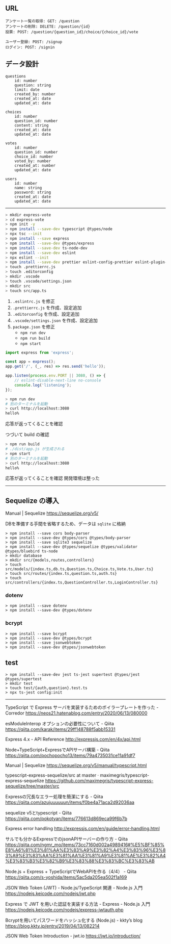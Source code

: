 ## URL

```
アンケート一覧の取得: GET: /question
アンケートの削除: DELETE: /question/{id}
投票: POST: /question/{question_id}/choice/{choice_id}/vote

ユーザー登録: POST: /signup
ログイン: POST: /signin
```

## データ設計

```
questions
    id: number
    question: string
    limit: date
    created_by: number
    created_at: date
    updated_at: date

choices
    id: number
    question_id: number
    content: string
    created_at: date
    updated_at: date

votes
    id: number
    question_id: number
    choice_id: number
    voted_by: number
    created_at: number
    updated_at: date

users
    id: number
    name: string
    password: string
    created_at: date
    updated_at: date
```

---

```sh
> mkdir express-vote
> cd express-vote
> npm init -y
> npm install --save-dev typescript @types/node
> npx tsc --init
> npm install --save express
> npm install --save-dev @types/express
> npm install --save-dev ts-node-dev
> npm install --save-dev eslint
> npx eslint --init
> npm install --save-dev prettier eslint-config-prettier eslint-plugin-prettier
> touch .prettierrc.js
> touch .editorconfig
> mkdir .vscode
> touch .vscode/settings.json
> mkdir src
> touch src/app.ts
```

1. `.eslintrc.js` を修正
2. `.prettierrc.js` を作成、設定追加
3. `.editorconfig` を作成、設定追加
4. `.vscode/settings.json` を作成、設定追加
5. `package.json` を修正
    - `npm run dev`
    - `npm run build`
    - `npm start`


```ts:app.ts
import express from 'express';

const app = express();
app.get('/', (_, res) => res.send('hello'));

app.listen(process.env.PORT || 3080, () => {
    // eslint-disable-next-line no-console
    console.log('listening');
});

```

```sh
> npm run dev
# 別のターミナルを起動
> curl http://localhost:3080
hello%
```

応答が返ってくることを確認

つづいて build の確認

```sh
> npm run build
# ./dist/app.js が生成される
> npm start
# 別のターミナルを起動
> curl http://localhost:3080
hello%
```

応答が返ってくることを確認
開発環境は整った

---

## Sequelize の導入

Manual | Sequelize
https://sequelize.org/v5/

DBを準備する手間を省略するため、データは `sqlite` に格納

```
> npm install --save cors body-parser
> npm install --save-dev @types/cors @types/body-parser
> npm install --save sqlite3 sequelize
> npm install --save-dev @types/sequelize @types/validator @types/bluebird ts-node
> mkdir database
> mkdir src/{models,routes,controllers}
> touch src/models/{index.ts,db.ts,Question.ts,Choice.ts,Vote.ts,User.ts}
> touch src/routes/{index.ts,question.ts,auth.ts}
> touch src/controllers/{index.ts,QuestionController.ts,LoginController.ts}
```

### dotenv

```
> npm install --save dotenv
> npm install --save-dev @types/dotenv
```

### bcrypt

```
> npm install --save bcrypt
> npm install --save-dev @types/bcrypt
> npm install --save jsonwebtoken
> npm install --save-dev @types/jsonwebtoken
```

## test

```
> npm install --save-dev jest ts-jest supertest @types/jest @types/supertest
> mkdir test
> touch test/{auth,question}.test.ts
> npx ts-jest config:init
```


---

TypeScript で Express サーバを実装するためのボイラープレートを作った - Corredor
https://neos21.hatenablog.com/entry/2020/06/13/080000

esModuleInterop オプションの必要性について - Qiita
https://qiita.com/karak/items/29ff148788f5abb15331

Express 4.x - API Reference
http://expressjs.com/en/4x/api.html


Node+TypeScript+ExpressでAPIサーバ構築 - Qiita
https://qiita.com/pochopocho13/items/79a4735031ce11a91df7

Manual | Sequelize
https://sequelize.org/v5/manual/typescript.html


typescript-express-sequelize/src at master · maximegris/typescript-express-sequelize
https://github.com/maximegris/typescript-express-sequelize/tree/master/src

Expressの冗長なエラー処理を簡潔にする - Qiita
https://qiita.com/azujuuuuuun/items/f0be4a71aca2d92036aa

sequelize v5とtypescript - Qiita
https://qiita.com/pokotyan/items/776613d869eca99f6b7b

Express error handling
http://expressjs.com/en/guide/error-handling.html

サルでも分かるExpressでのjsonAPIサーバーの作り方 - Qiita
https://qiita.com/ngmr_mo/items/73cc7160d002a4989416#%E5%BF%85%E8%A6%81%E3%81%AA%E3%83%A9%E3%82%A4%E3%83%96%E3%83%A9%E3%83%AA%E3%81%AA%E3%81%A9%E3%81%AE%E3%82%A4%E3%83%B3%E3%82%B9%E3%83%88%E3%83%BC%E3%83%AB

Node.js + Express + TypeScriptでWebAPIを作る（4/4） - Qiita
https://qiita.com/s-yoshida/items/5ac5da205ea502f1a169

JSON Web Token (JWT) - Node.js/TypeScript 関連 - Node.js 入門
https://nodejs.keicode.com/nodejs/jwt.php

Express で JWT を用いた認証を実装する方法 - Express - Node.js 入門
https://nodejs.keicode.com/nodejs/express-jwtauth.php

Bcryptを用いてパスワードをハッシュ化する (Node.js) - kkty’s blog
https://blog.kkty.jp/entry/2019/04/13/082214

JSON Web Token Introduction - jwt.io
https://jwt.io/introduction/
